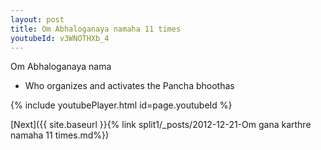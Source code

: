 ```yaml
---
layout: post
title: Om Abhaloganaya namaha 11 times
youtubeId: v3WNOTHXb_4
---
```

 
 
Om Abhaloganaya nama 
 
 -  Who organizes and activates the Pancha bhoothas 
 
  
 
  
 
 
 
 
 
 


{% include youtubePlayer.html id=page.youtubeId %}
 
[Next]({{ site.baseurl }}{% link  split1/_posts/2012-12-21-Om gana karthre namaha 11 times.md%})
 
